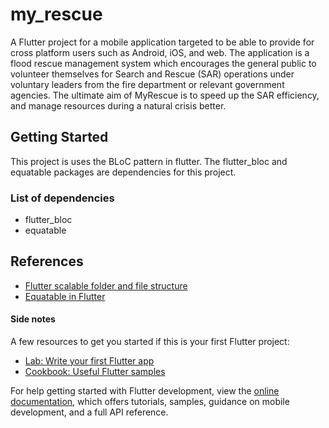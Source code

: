 # my_rescue

A Flutter project for a mobile application targeted to be able to provide for cross platform users such as Android, iOS, and web. The application is a flood rescue management system which encourages the general public to volunteer themselves for Search and Rescue (SAR) operations under voluntary leaders from the fire department or relevant government agencies. The ultimate aim of MyRescue is to speed up the SAR efficiency, and manage resources during a natural crisis better.

## Getting Started

This project is uses the BLoC pattern in flutter. The flutter_bloc and equatable packages are dependencies for this project.

### List of dependencies
- flutter_bloc
- equatable

## References
- [Flutter scalable folder and file structure](https://medium.com/flutter-community/flutter-scalable-folder-files-structure-8f860faafebd)
- [Equatable in Flutter](https://medium.flutterdevs.com/equatable-in-flutter-ebb1e411bd5f)


#### Side notes
A few resources to get you started if this is your first Flutter project:

- [Lab: Write your first Flutter app](https://docs.flutter.dev/get-started/codelab)
- [Cookbook: Useful Flutter samples](https://docs.flutter.dev/cookbook)

For help getting started with Flutter development, view the
[online documentation](https://docs.flutter.dev/), which offers tutorials,
samples, guidance on mobile development, and a full API reference.
